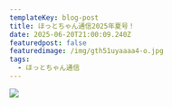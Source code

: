 ```yaml
---
templateKey: blog-post
title: ほっとちゃん通信2025年夏号！
date: 2025-06-20T21:00:09.240Z
featuredpost: false
featuredimage: /img/gth51uyaaaa4-o.jpg
tags:
  - ほっとちゃん通信
---
```

![](/img/gth51uyaaaa4-o.jpg)